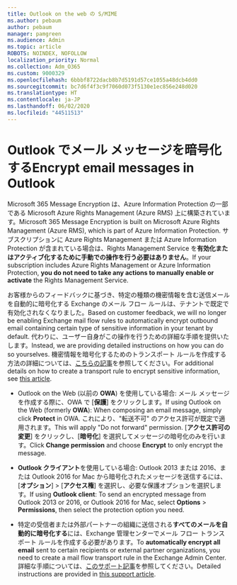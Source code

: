 ```yaml
---
title: Outlook on the web の S/MIME
ms.author: pebaum
author: pebaum
manager: pamgreen
ms.audience: Admin
ms.topic: article
ROBOTS: NOINDEX, NOFOLLOW
localization_priority: Normal
ms.collection: Adm_O365
ms.custom: 9000329
ms.openlocfilehash: 6bbbf8722dacb8b7d5191d57ce1055a48dcb4dd0
ms.sourcegitcommit: bc7d6f4f3c9f7060d073f5130e1ec856e248d020
ms.translationtype: HT
ms.contentlocale: ja-JP
ms.lasthandoff: 06/02/2020
ms.locfileid: "44511513"
---
```

# <a name="encrypt-email-messages-in-outlook"></a><span data-ttu-id="1d47c-102">Outlook でメール メッセージを暗号化する</span><span class="sxs-lookup"><span data-stu-id="1d47c-102">Encrypt email messages in Outlook</span></span>

<span data-ttu-id="1d47c-103">Microsoft 365 Message Encryption は、Azure Information Protection の一部である Microsoft Azure Rights Management (Azure RMS) 上に構築されています。</span><span class="sxs-lookup"><span data-stu-id="1d47c-103">Microsoft 365 Message Encryption is built on Microsoft Azure Rights Management (Azure RMS), which is part of Azure Information Protection.</span></span> <span data-ttu-id="1d47c-104">サブスクリプションに Azure Rights Management または Azure Information Protection が含まれている場合は、Rights Management Service を**有効化またはアクティブ化するために手動での操作を行う必要はありません**。</span><span class="sxs-lookup"><span data-stu-id="1d47c-104">If your subscription includes Azure Rights Management or Azure Information Protection, **you do not need to take any actions to manually enable or activate** the Rights Management Service.</span></span>

<span data-ttu-id="1d47c-105">お客様からのフィードバックに基づき、特定の種類の機密情報を含む送信メールを自動的に暗号化する Exchange のメール フロー ルールは、テナントで既定で有効化されなくなりました。</span><span class="sxs-lookup"><span data-stu-id="1d47c-105">Based on customer feedback, we will no longer be enabling Exchange mail flow rules to automatically encrypt outbound email containing certain type of sensitive information in your tenant by default.</span></span> <span data-ttu-id="1d47c-106">代わりに、ユーザー自身がこの操作を行うための詳細な手順を提供いたします。</span><span class="sxs-lookup"><span data-stu-id="1d47c-106">Instead, we are providing detailed instructions on how you can do so yourselves.</span></span> <span data-ttu-id="1d47c-107">機密情報を暗号化するためのトランスポート ルールを作成する方法の詳細については、[こちらの記事](https://aka.ms/OmeEtr)を参照してください。</span><span class="sxs-lookup"><span data-stu-id="1d47c-107">For additional details on how to create a transport rule to encrypt sensitive information, see [this article](https://aka.ms/OmeEtr).</span></span>

- <span data-ttu-id="1d47c-108">Outlook on the Web (以前の **OWA**) を使用している場合: メール メッセージを作成する際に、OWA で [**保護**] をクリックします。</span><span class="sxs-lookup"><span data-stu-id="1d47c-108">If using Outlook on the Web (formerly **OWA**): When composing an email message, simply click **Protect** in OWA.</span></span> <span data-ttu-id="1d47c-109">これにより、"転送不可" のアクセス許可が既定で適用されます。</span><span class="sxs-lookup"><span data-stu-id="1d47c-109">This will apply "Do not forward" permission.</span></span> <span data-ttu-id="1d47c-110">[**アクセス許可の変更**] をクリックし、[**暗号化**] を選択してメッセージの暗号化のみを行います。</span><span class="sxs-lookup"><span data-stu-id="1d47c-110">Click **Change permission** and choose **Encrypt** to only encrypt the message.</span></span>

- <span data-ttu-id="1d47c-111">**Outlook クライアント**を使用している場合: Outlook 2013 または 2016、または Outlook 2016 for Mac から暗号化されたメッセージを送信するには、[**オプション**]  >  [**アクセス権**] を選択し、必要な保護オプションを選択します。</span><span class="sxs-lookup"><span data-stu-id="1d47c-111">If using **Outlook client**: To send an encrypted message from Outlook 2013 or 2016, or Outlook 2016 for Mac, select **Options** > **Permissions**, then select the protection option you need.</span></span>

- <span data-ttu-id="1d47c-112">特定の受信者または外部パートナーの組織に送信される**すべてのメールを自動的に暗号化する**には、Exchange 管理センターでメール フロー トランスポート ルールを作成する必要があります。</span><span class="sxs-lookup"><span data-stu-id="1d47c-112">To **automatically encrypt all email** sent to certain recipients or external partner organizations, you need to create a mail flow transport rule in the Exchange Admin Center.</span></span> <span data-ttu-id="1d47c-113">詳細な手順については、[このサポート記事](https://docs.microsoft.com/microsoft-365/compliance/define-mail-flow-rules-to-encrypt-email#create-mail-flow-rules-to-encrypt-email-messages-with-the-new-ome-capabilities)を参照してください。</span><span class="sxs-lookup"><span data-stu-id="1d47c-113">Detailed instructions are provided in [this support article](https://docs.microsoft.com/microsoft-365/compliance/define-mail-flow-rules-to-encrypt-email#create-mail-flow-rules-to-encrypt-email-messages-with-the-new-ome-capabilities).</span></span>

